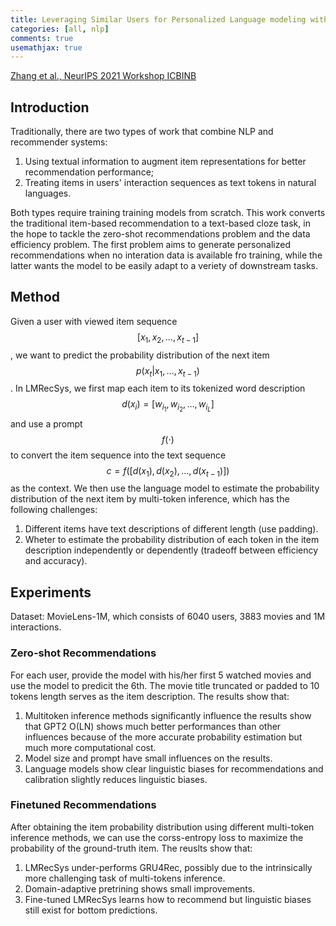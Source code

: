 ```yaml
---
title: Leveraging Similar Users for Personalized Language modeling with Limited Data
categories: [all, nlp]
comments: true
usemathjax: true
---
```


[Zhang et al., NeurIPS 2021 Workshop ICBINB](https://openreview.net/forum?id=hFx3fY7-m9b)

## Introduction

Traditionally, there are two types of work that combine NLP and recommender systems:

1. Using textual information to augment item representations for better recommendation performance;
2. Treating items in users' interaction sequences as text tokens in natural languages.

Both types require training training models from scratch. This work converts the traditional item-based recommendation to a text-based cloze task, in the hope to tackle the zero-shot recommendations problem and the data efficiency problem. The first problem aims to generate personalized recommendations when no interation data is available fro training, while the latter wants the model to be easily adapt to a veriety of downstream tasks.

## Method

Given a user with viewed item sequence $$[x_1, x_2, \dots, x_{t-1}]$$, we want to predict the probability distribution of the next item $$p(x_t|x_1,\dots,x_{t-1})$$. In LMRecSys, we first map each item to its tokenized word description $$d(x_i) = [w_{i_1}, w_{i_2},\dots,w_{i_L}]$$ and use a prompt $$f(\cdot)$$ to convert the item sequence into the text sequence $$c = f([d(x_1), d(x_2),\dots,d(x_{t-1})])$$ as the context. We then use the language model to estimate the probability distribution of the next item by multi-token inference, which has the following challenges:

1. Different items have text descriptions of different length (use padding).
2. Wheter to estimate the probability distribution of each token in the item description independently or dependently (tradeoff between efficiency and accuracy).

## Experiments

Dataset: MovieLens-1M, which consists of 6040 users, 3883 movies and 1M interactions.

### Zero-shot Recommendations

For each user, provide the model with his/her first 5 watched movies and use the model to predicit the 6th. The movie title truncated or padded to 10 tokens length serves as the item description. The results show that:

1. Multitoken inference methods significantly influence the results show that GPT2 O(LN) shows much better performances than other influences because of the more accurate probability estimation but much more computational cost.
2. Model size and prompt have small influences on the results.
3. Language models show clear linguistic biases for recommendations and calibration slightly reduces linguistic biases.

### Finetuned Recommendations

After obtaining the item probability distribution using different multi-token inference methods, we can use the corss-entropy loss to maximize the probability of the ground-truth item. The reuslts show that:

1. LMRecSys under-performs GRU4Rec, possibly due to the intrinsically more challenging task of multi-tokens inference.
2. Domain-adaptive pretrining shows small improvements.
3. Fine-tuned LMRecSys learns how to recommend but linguistic biases still exist for bottom predictions.
